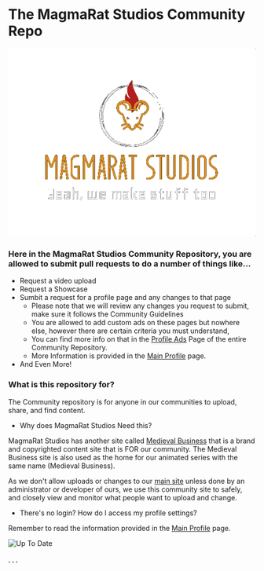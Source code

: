 # The MagmaRat Studios Community Repo
![MagmaRat Studios Logo](https://raw.githubusercontent.com/MagmaRat-Studios/Community/main/ADMINS%20ONLY/magmaratgoldlogo-FULLTRANSPARENT.png)

### Here in the MagmaRat Studios Community Repository, you are allowed to submit pull requests to do a number of things like...

* Request a video upload
* Request a Showcase
* Sumbit a request for a profile page and any changes to that page
  * Please note that we will review any changes you request to submit, make sure it follows the Community Guidelines
  * You are allowed to add custom ads on these pages but nowhere else, however there are certain criteria you must understand, 
  * You can find more info on that in the [Profile Ads](https://github.com/MagmaRat-Studios/Community/tree/main/profile/adverts) Page of the entire Community Repository.
  * More Information is provided in the [Main Profile](https://github.com/MagmaRat-Studios/Community/tree/main/profile) page.
* And Even More!

### What is this repository for?

The Community repository is for anyone in our communities to upload, share, and find content.

* Why does MagmaRat Studios Need this?

MagmaRat Studios has another site called [Medieval Business](https://medievalbus.app.vtxhub.com) that is a brand and copyrighted content site that is FOR our community.
The Medieval Business site is also used as the home for our animated series with the same name (Medieval Business).

As we don't allow uploads or changes to our [main site](http://magmarat.com) unless done by an administrator or developer of ours, we use this community site to safely,
and closely view and monitor what people want to upload and change.

* There's no login? How do I access my profile settings?

Remember to read the information provided in the [Main Profile](https://github.com/MagmaRat-Studios/Community/tree/main/profile) page.

![Up To Date](https://github.com/MagmaRat-Studios/Community/actions/workflows/uptodate.yml/badge.svg)
<br> </br>
**. . .**
